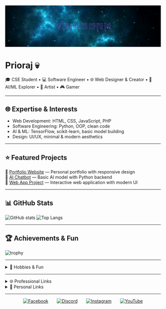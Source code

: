 <!-- Banner -->
![banner](assets/banner.png)

# Prioraj 💀
🎓 CSE Student • 💻 Software Engineer • 🌐 Web Designer & Creator • 🤖 AI/ML Explorer • 🎨 Artist • 🎮 Gamer

---

## 🌐 Expertise & Interests
- Web Development: HTML, CSS, JavaScript, PHP
- Software Engineering: Python, OOP, clean code
- AI & ML: TensorFlow, scikit-learn, basic model building
- Design: UI/UX, minimal & modern aesthetics

---

## ⭐ Featured Projects
🔹 [Portfolio Website](https://github.com/USERNAME/portfolio) — Personal portfolio with responsive design  
🔹 [AI Chatbot](https://github.com/USERNAME/ai-chatbot) — Basic AI model with Python backend  
🔹 [Web App Project](https://github.com/USERNAME/web-app) — Interactive web application with modern UI

---

## 📊 GitHub Stats
![GitHub stats](https://github-readme-stats.vercel.app/api?username=USERNAME&show_icons=true&theme=tokyonight)
![Top Langs](https://github-readme-stats.vercel.app/api/top-langs/?username=USERNAME&layout=compact&theme=tokyonight)

---

## 🏆 Achievements & Fun
![trophy](https://github-profile-trophy.vercel.app/?username=USERNAME&theme=tokyonight&no-frame=true&row=1&column=6)

---

<details>
  <summary>🎯 Hobbies & Fun</summary>

- Gaming 🎮  
- Drawing & Art 🎨  
- Anime 🌸  
- Guitar 🎸  
- Photography 📸  
- Plants & Gardening 🌱

</details>

---

<details>
  <summary>🌐 Professional Links</summary>

[![LinkedIn](https://img.shields.io/badge/LinkedIn-?style=flat&logo=linkedin&logoColor=0A66C2)](https://linkedin.com/in/YOUR-LINK)  
[![Portfolio](https://img.shields.io/badge/Portfolio-?style=flat&logo=vercel&logoColor=white)](https://USERNAME.github.io)  
[![Email](https://img.shields.io/badge/Email-?style=flat&logo=gmail&logoColor=EA4335)](mailto:you@example.com)

</details>

<details>
  <summary>🌟 Personal Links</summary>

[![Twitter](https://img.shields.io/badge/Twitter-?style=flat&logo=twitter&logoColor=1DA1F2)](https://twitter.com/YOUR-TWITTER)  
[![Instagram](https://img.shields.io/badge/Instagram-?style=flat&logo=instagram&logoColor=E4405F)](https://instagram.com/YOUR-INSTAGRAM)  
[![Discord](https://img.shields.io/badge/Discord-?style=flat&logo=discord&logoColor=5865F2)](https://discord.com/users/YOUR-DISCORD)  
[![Facebook](https://img.shields.io/badge/Facebook-?style=flat&logo=facebook&logoColor=1877F2)](https://facebook.com/YOUR-FACEBOOK)  
[![YouTube](https://img.shields.io/badge/YouTube-?style=flat&logo=youtube&logoColor=FF0000)](https://youtube.com/@YOUR-YOUTUBE)

</details>

---

<!-- SOCIAL: isolated HTML block to prevent markdown underlines -->
<div align="center">

  <!-- Each anchor is inline-block with margin for spacing -->
  <a href="https://facebook.com/YOUR-FACEBOOK" title="Facebook" style="display:inline-block; margin: 0 12px;">
    <img alt="Facebook" width="32" height="32" src="https://cdn.simpleicons.org/facebook/6E2CF4" />
  </a>

  <a href="https://discord.com/users/YOUR-DISCORD" title="Discord" style="display:inline-block; margin: 0 12px;">
    <img alt="Discord" width="32" height="32" src="https://cdn.simpleicons.org/discord/6E2CF4" />
  </a>

  <a href="https://instagram.com/YOUR-INSTAGRAM" title="Instagram" style="display:inline-block; margin: 0 12px;">
    <img alt="Instagram" width="32" height="32" src="https://cdn.simpleicons.org/instagram/6E2CF4" />
  </a>

  <a href="https://youtube.com/@YOUR-YOUTUBE" title="YouTube" style="display:inline-block; margin: 0 12px;">
    <img alt="YouTube" width="32" height="32" src="https://cdn.simpleicons.org/youtube/6E2CF4" />
  </a>

</div>


